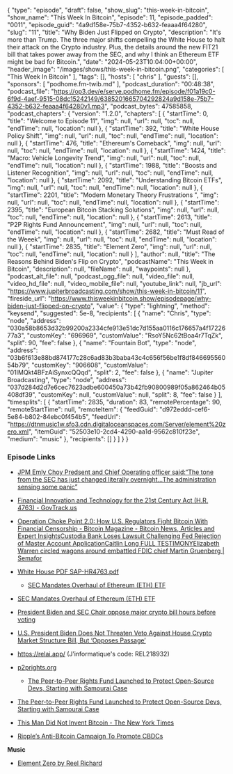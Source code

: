 {
  "type": "episode",
  "draft": false,
  "show_slug": "this-week-in-bitcoin",
  "show_name": "This Week In Bitcoin",
  "episode": 11,
  "episode_padded": "0011",
  "episode_guid": "4a9d158e-75b7-4352-b632-feaaa4f64280",
  "slug": "11",
  "title": "Why Biden Just Flipped on Crypto",
  "description": "It's more than Trump. The three major shifts compelling the White House to halt their attack on the Crypto industry. Plus, the details around the new FIT21 bill that takes power away from the SEC, and why I think an Ethereum ETF might be bad for Bitcoin.",
  "date": "2024-05-23T10:04:00+00:00",
  "header_image": "/images/shows/this-week-in-bitcoin.png",
  "categories": [
    "This Week In Bitcoin"
  ],
  "tags": [],
  "hosts": [
    "chris"
  ],
  "guests": [],
  "sponsors": [
    "podhome.fm-twib.md"
  ],
  "podcast_duration": "00:48:38",
  "podcast_file": "https://op3.dev/e/serve.podhome.fm/episode/f01a19c0-6f9d-4aef-9515-08dc15242149/6385201665704292824a9d158e-75b7-4352-b632-feaaa4f64280v1.mp3",
  "podcast_bytes": 47585858,
  "podcast_chapters": {
    "version": "1.2.0",
    "chapters": [
      {
        "startTime": 0,
        "title": "Welcome to Episode 11",
        "img": null,
        "url": null,
        "toc": null,
        "endTime": null,
        "location": null
      },
      {
        "startTime": 392,
        "title": "White House Policy Shift",
        "img": null,
        "url": null,
        "toc": null,
        "endTime": null,
        "location": null
      },
      {
        "startTime": 476,
        "title": "Ethereum's Comeback",
        "img": null,
        "url": null,
        "toc": null,
        "endTime": null,
        "location": null
      },
      {
        "startTime": 1424,
        "title": "Macro: Vehicle Longevity Trend",
        "img": null,
        "url": null,
        "toc": null,
        "endTime": null,
        "location": null
      },
      {
        "startTime": 1988,
        "title": "Boosts and Listener Recognition",
        "img": null,
        "url": null,
        "toc": null,
        "endTime": null,
        "location": null
      },
      {
        "startTime": 2092,
        "title": "Understanding Bitcoin ETFs",
        "img": null,
        "url": null,
        "toc": null,
        "endTime": null,
        "location": null
      },
      {
        "startTime": 2201,
        "title": "Modern Monetary Theory Frustrations ",
        "img": null,
        "url": null,
        "toc": null,
        "endTime": null,
        "location": null
      },
      {
        "startTime": 2395,
        "title": "European Bitcoin Stacking Solutions",
        "img": null,
        "url": null,
        "toc": null,
        "endTime": null,
        "location": null
      },
      {
        "startTime": 2613,
        "title": "P2P Rights Fund Announcement",
        "img": null,
        "url": null,
        "toc": null,
        "endTime": null,
        "location": null
      },
      {
        "startTime": 2682,
        "title": "Must Read of the Weeek",
        "img": null,
        "url": null,
        "toc": null,
        "endTime": null,
        "location": null
      },
      {
        "startTime": 2835,
        "title": "Element Zero",
        "img": null,
        "url": null,
        "toc": null,
        "endTime": null,
        "location": null
      }
    ],
    "author": null,
    "title": "The Reasons Behind Biden's Flip on Crypto",
    "podcastName": "This Week in Bitcoin",
    "description": null,
    "fileName": null,
    "waypoints": null
  },
  "podcast_alt_file": null,
  "podcast_ogg_file": null,
  "video_file": null,
  "video_hd_file": null,
  "video_mobile_file": null,
  "youtube_link": null,
  "jb_url": "https://www.jupiterbroadcasting.com/show/this-week-in-bitcoin/11",
  "fireside_url": "https://www.thisweekinbitcoin.show/episodepage/why-biden-just-flipped-on-crypto",
  "value": {
    "type": "lightning",
    "method": "keysend",
    "suggested": 5e-8,
    "recipients": [
      {
        "name": "Chris",
        "type": "node",
        "address": "030a58b8653d32b99200a2334cfe913e51dc7d155aa0116c176657a4f1722677a3",
        "customKey": "696969",
        "customValue": "RsoY5Nc62tBoa4r7TqZk",
        "split": 90,
        "fee": false
      },
      {
        "name": "Fountain Bot",
        "type": "node",
        "address": "03b6f613e88bd874177c28c6ad83b3baba43c4c656f56be1f8df84669556054b79",
        "customKey": "906608",
        "customValue": "01IMQkt4BFzAiSynxcQQqd",
        "split": 2,
        "fee": false
      },
      {
        "name": "Jupiter Broadcasting",
        "type": "node",
        "address": "037d284d2d7e6cec7623adbe600450a73b42fb90800989f05a862464b05408df39",
        "customKey": null,
        "customValue": null,
        "split": 8,
        "fee": false
      }
    ],
    "timesplits": [
      {
        "startTime": 2835,
        "duration": 83,
        "remotePercentage": 90,
        "remoteStartTime": null,
        "remoteItem": {
          "feedGuid": "d972eddd-cef6-5e84-b802-84ebc0f454b5",
          "feedUrl": "https://dtnmusic1w.sfo3.cdn.digitaloceanspaces.com/Server/element%20zero.xml",
          "itemGuid": "52503e10-2cd4-4290-aa1d-9562c810f23e",
          "medium": "music"
        },
        "recipients": []
      }
    ]
  }
}


### Episode Links

* [JPM Emly Choy Predsent and Chief Operating officer said:“The tone from the SEC has just changed literally overnight…The administration sensing some panic” ](https://twitter.com/matthew_sigel/status/1792996352437137642)
* [Financial Innovation and Technology for the 21st Century Act (H.R. 4763) - GovTrack.us](https://www.govtrack.us/congress/bills/118/hr4763)
* [Operation Choke Point 2.0: How U.S. Regulators Fight Bitcoin With Financial Censorship - Bitcoin Magazine - Bitcoin News, Articles and Expert Insights](https://bitcoinmagazine.com/print/operation-choke-point-2-0-how-u-s-regulators-fight-bitcoin-with-financial-censorship-)[Custodia Bank Loses Lawsuit Challenging Fed Rejection of Master Account Application](https://www.coindesk.com/policy/2024/03/29/custodia-bank-loses-lawsuit-challenging-fed-rejection-of-master-account-application/)[Caitlin Long FULL TESTIMONY](https://www.youtube.com/live/9KCZOfCeSOc?si=CqTHhRLGii7JD4NQ&t=4567)[Elizabeth Warren circled wagons around embattled FDIC chief Martin Gruenberg | Semafor](https://www.semafor.com/article/05/16/2024/elizabeth-warren-circled-wagons-around-embattled-fdic-chief-martin-gruenberg)
* [White House PDF SAP-HR4763.pdf](https://www.whitehouse.gov/wp-content/uploads/2024/05/SAP-HR4763.pdf)

  * [SEC Mandates Overhaul of Ethereum (ETH) ETF](https://en.coinotag.com/sec-mandates-overhaul-of-ethereum-eth-etf-key-changes-unveiled/)

* [SEC Mandates Overhaul of Ethereum (ETH) ETF](https://en.coinotag.com/sec-mandates-overhaul-of-ethereum-eth-etf-key-changes-unveiled/)
* [President Biden and SEC Chair oppose major crypto bill hours before voting](https://qz.com/sec-chair-gary-gensler-criticizes-crypto-market-bill-1851493248)
* [U.S. President Biden Does Not Threaten Veto Against House Crypto Market Structure Bill, But ‘Opposes Passage’](https://www.coindesk.com/policy/2024/05/22/us-president-biden-does-not-threaten-veto-against-house-crypto-market-structure-bill-but-opposes-passage/)
* <https://relai.app/> (J’informatique's code: REL218932)
* [p2prights.org](https://p2prights.org/)

  * [The Peer-to-Peer Rights Fund Launched to Protect Open-Source Devs, Starting with Samourai Case](https://www.nobsbitcoin.com/peer-to-peer-legal-defense-fund-to-defend-samourai/)

* [The Peer-to-Peer Rights Fund Launched to Protect Open-Source Devs, Starting with Samourai Case](https://www.nobsbitcoin.com/peer-to-peer-legal-defense-fund-to-defend-samourai/)
* [This Man Did Not Invent Bitcoin - The New York Times](https://archive.is/R2AZe)
* [Ripple’s Anti-Bitcoin Campaign To Promote CBDCs](https://www.forbes.com/sites/digital-assets/2024/05/20/ripples-anti-bitcoin-campaign-to-promote-cbdcs/?sh=3e1f9f061059)
  
**Music**

* [Element Zero by Reel Richard](https://podcastindex.org/podcast/6736415)


